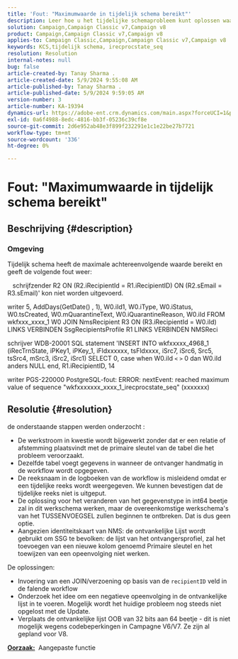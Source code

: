 ```yaml
---
title: 'Fout: "Maximumwaarde in tijdelijk schema bereikt"'
description: Leer hoe u het tijdelijke schemaprobleem kunt oplossen waarbij de maximale waarde in de juiste volgorde is bereikt en een fout wordt weergegeven.
solution: Campaign,Campaign Classic v7,Campaign v8
product: Campaign,Campaign Classic v7,Campaign v8
applies-to: Campaign Classic,Campaign,Campaign Classic v7,Campaign v8
keywords: KCS,tijdelijk schema, irecprocstate_seq
resolution: Resolution
internal-notes: null
bug: false
article-created-by: Tanay Sharma .
article-created-date: 5/9/2024 9:55:08 AM
article-published-by: Tanay Sharma .
article-published-date: 5/9/2024 9:59:05 AM
version-number: 3
article-number: KA-19394
dynamics-url: https://adobe-ent.crm.dynamics.com/main.aspx?forceUCI=1&pagetype=entityrecord&etn=knowledgearticle&id=9453d232-ea0d-ef11-9f8a-6045bd0201f5
exl-id: 0a6f4988-8edc-4816-bb3f-05236c39cf8e
source-git-commit: 2d6e952ab48e3f899f232291e1c1e22be27b7721
workflow-type: tm+mt
source-wordcount: '336'
ht-degree: 0%

---
```


# Fout: &quot;Maximumwaarde in tijdelijk schema bereikt&quot;

## Beschrijving {#description}


### <b>Omgeving</b>

Tijdelijk schema heeft de maximale achtereenvolgende waarde bereikt en geeft de volgende fout weer:

   schrijfzender R2 ON (R2.iRecipientId = R1.iRecipientID) ON (R2.sEmail = R3.sEmail)&#39; kon niet worden uitgevoerd.

writer 5, AddDays(GetDate() , 1), W0.iId1, W0.iType, W0.iStatus, W0.tsCreated, W0.mQuarantineText, W0.iQuarantineReason, W0.iId FROM wkfxxx_xxxx_1 W0 JOIN NmsRecipient R3 ON (R3.iRecipientId = W0.iId) LINKS VERBINDEN SsgRecipientsProfile R1 LINKS VERBINDEN NMSReci

schrijver WDB-20001 SQL statement &#39;INSERT INTO wkfxxxxx_4968_1 (iRecTrnState, iPKey1, iPKey_1, iFldxxxxxx, tsFldxxxx, iSrc7, iSrc6, Src5, tsSrc4, mSrc3, iSrc2, iSrc1) SELECT 0, case when W0.iId `<` `>`  0 dan W0.iId anders NULL end, R1.iRecipientID, 14

writer PGS-220000 PostgreSQL-fout: ERROR: nextEvent: reached maximum value of sequence &quot;wkfxxxxxxx_xxxx_1_irecprocstate_seq&quot; (xxxxxxx)


## Resolutie {#resolution}


de onderstaande stappen werden onderzocht :

- De werkstroom in kwestie wordt bijgewerkt zonder dat er een relatie of afstemming plaatsvindt met de primaire sleutel van de tabel die het probleem veroorzaakt.
- Dezelfde tabel voegt gegevens in wanneer de ontvanger handmatig in de workflow wordt opgegeven.
- De reeksnaam in de logboeken van de workflow is misleidend omdat er een tijdelijke reeks wordt weergegeven. We kunnen bevestigen dat de tijdelijke reeks niet is uitgeput.
- De oplossing voor het veranderen van het gegevenstype in int64 beetje zal in dit werkschema werken, maar de overeenkomstige werkschema&#39;s van het TUSSENVOEGSEL zullen beginnen te ontbreken. Dat is dus geen optie.
- Aangezien identiteitskaart van NMS: de ontvankelijke Lijst wordt gebruikt om SSG te bevolken: de lijst van het ontvangersprofiel, zal het toevoegen van een nieuwe kolom genoemd Primaire sleutel en het toewijzen van een opeenvolging niet werken.


De oplossingen:

- Invoering van een JOIN/verzoening op basis van de `recipientID` veld in de falende workflow
- Onderzoek het idee om een negatieve opeenvolging in de ontvankelijke lijst in te voeren. Mogelijk wordt het huidige probleem nog steeds niet opgelost met de Update.
- Verplaats de ontvankelijke lijst OOB van 32 bits aan 64 beetje - dit is niet mogelijk wegens codebeperkingen in Campagne V6/V7. Ze zijn al gepland voor V8.




<b><u>Oorzaak:</u></b>  Aangepaste functie
